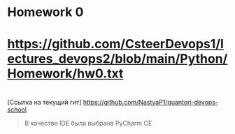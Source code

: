 # Homework 0
#
# https://github.com/CsteerDevops1/lectures_devops2/blob/main/Python/Homework/hw0.txt
#
# ###############################################################################
#
#
[Ссылка на текущий гит] https://github.com/NastyaP1/quantori-devops-school

> В качестве IDE была выбрана PyCharm CE
